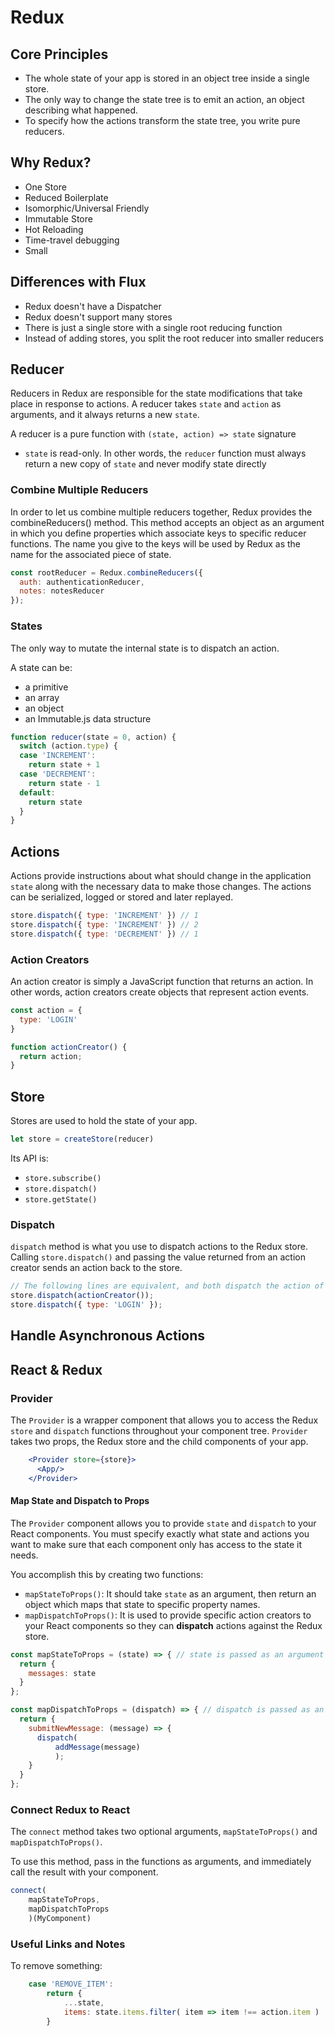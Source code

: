 # Redux

## Core Principles

- The whole state of your app is stored in an object tree inside a single store.
- The only way to change the state tree is to emit an action, an object describing what happened.
- To specify how the actions transform the state tree, you write pure reducers.

## Why Redux?
- One Store
- Reduced Boilerplate
- Isomorphic/Universal Friendly
- Immutable Store
- Hot Reloading
- Time-travel debugging
- Small


## Differences with Flux
- Redux doesn't have a Dispatcher
- Redux doesn't support many stores
- There is just a single store with a single root reducing function
- Instead of adding stores, you split the root reducer into smaller reducers

## Reducer
Reducers in Redux are responsible for the state modifications that take place in response to actions. 
A reducer takes `state` and `action` as arguments, and it always returns a new `state`.

A reducer is a pure function with `(state, action) => state` signature

* `state` is read-only. In other words, the `reducer` function must always return a new copy of `state` and never modify state directly

### Combine Multiple Reducers
In order to let us combine multiple reducers together, Redux provides the combineReducers() method. This method accepts an object as an argument in which you define properties which associate keys to specific reducer functions. The name you give to the keys will be used by Redux as the name for the associated piece of state.

```javascript
const rootReducer = Redux.combineReducers({
  auth: authenticationReducer,
  notes: notesReducer
});
```

### States
The only way to mutate the internal state is to dispatch an action.

A state can be:
- a primitive
- an array
- an object
- an Immutable.js data structure

```javascript
function reducer(state = 0, action) {
  switch (action.type) {
  case 'INCREMENT':
    return state + 1
  case 'DECREMENT':
    return state - 1
  default:
    return state
  }
}
```

## Actions
Actions provide instructions about what should change in the application `state` along with the necessary data to make those changes.
The actions can be serialized, logged or stored and later replayed.

```javascript
store.dispatch({ type: 'INCREMENT' }) // 1
store.dispatch({ type: 'INCREMENT' }) // 2
store.dispatch({ type: 'DECREMENT' }) // 1
```

### Action Creators
An action creator is simply a JavaScript function that returns an action. 
In other words, action creators create objects that represent action events.

```javascript
const action = {
  type: 'LOGIN'
}

function actionCreator() {
  return action;
}
```

## Store
Stores are used to hold the state of your app.

```javascript
let store = createStore(reducer)
```

Its API is:
- `store.subscribe()`
- `store.dispatch()`
- `store.getState()`


### Dispatch
`dispatch` method is what you use to dispatch actions to the Redux store. Calling `store.dispatch()` and passing the value returned from an action creator sends an action back to the store.

```javascript
// The following lines are equivalent, and both dispatch the action of type LOGIN
store.dispatch(actionCreator());
store.dispatch({ type: 'LOGIN' });
```

## Handle Asynchronous Actions

## React & Redux

### Provider
The `Provider` is a wrapper component that allows you to access the Redux `store` and `dispatch` functions throughout your component tree. 
`Provider` takes two props, the Redux store and the child components of your app. 

```jsx harmony
    <Provider store={store}>
      <App/>
    </Provider>
```

#### Map State and Dispatch to Props
The `Provider` component allows you to provide `state` and `dispatch` to your React components.
You must specify exactly what state and actions you want to make sure that each component only has access to the state it needs. 

You accomplish this by creating two functions:
- `mapStateToProps()`:  It should take `state` as an argument, then return an object which maps that state to specific property names.
- `mapDispatchToProps()`: It is used to provide specific action creators to your React components so they can **dispatch** actions against the Redux store.


````javascript
const mapStateToProps = (state) => { // state is passed as an argument
  return {
    messages: state
  }
};

const mapDispatchToProps = (dispatch) => { // dispatch is passed as an argument
  return {
    submitNewMessage: (message) => {
      dispatch(
          addMessage(message)
          );
    }
  }
};
````

### Connect Redux to React

The `connect` method takes two optional arguments, `mapStateToProps()` and `mapDispatchToProps()`.

To use this method, pass in the functions as arguments, and immediately call the result with your component.
````javascript
connect(
    mapStateToProps,
    mapDispatchToProps
    )(MyComponent)
````


### Useful Links and Notes

To remove something:
```javascript
    case 'REMOVE_ITEM':
        return {
            ...state,
            items: state.items.filter( item => item !== action.item )
        }
```